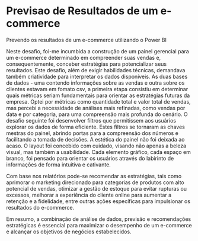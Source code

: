 # Previsao de Resultados de um e-commerce
Prevendo os resultados de um e-commerce utilizando o Power BI

Neste desafio, foi-me incumbida a construção de um painel gerencial para um e-commerce determinado em compreender suas vendas e, consequentemente, conceber estratégias para potencializar seus resultados. Este desafio, além de exigir habilidades técnicas, demandava também criatividade para interpretar os dados disponíveis. As duas bases de dados - uma contendo informações sobre as vendas e outra sobre os clientes estavam em fomato csv,  a primeira etapa consistiu em determinar quais métricas seriam fundamentais para orientar as estratégias futuras da empresa. Optei por métricas como quantidade total e valor total de vendas, mas percebi a necessidade de análises mais refinadas, como vendas por data e por categoria, para uma compreensão mais profunda do cenário. O desafio seguinte foi desenvolver filtros que permitissem aos usuários explorar os dados de forma eficiente. Estes filtros se tornaram as chaves mestras do painel, abrindo portas para a compreensão dos números e facilitando a tomada de decisões. A estética do painel não foi deixada ao acaso. O layout foi concebido com cuidado, visando não apenas a beleza visual, mas também a usabilidade. Cada elemento gráfico, cada espaço em branco, foi pensado para orientar os usuários através do labirinto de informações de forma intuitiva e cativante. 

Com base nos relatórios pode-se recomendar as estratégias, tais como aprimorar o marketing direcionado para categorias de produtos com alto potencial de vendas, otimizar a gestão de estoque para evitar rupturas ou excessos, melhorar a experiência do cliente online para aumentar a retenção e a fidelidade, entre outras ações específicas para impulsionar os resultados do e-commerce.

Em resumo, a combinação de análise de dados, previsão e recomendações estratégicas é essencial para maximizar o desempenho de um e-commerce e alcançar os objetivos de negócios estabelecidos.
